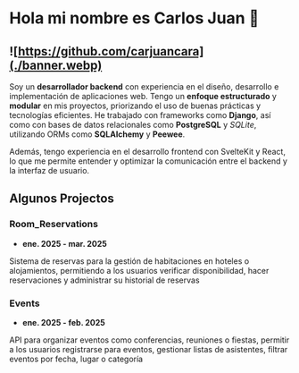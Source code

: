 # Hola mi nombre es Carlos Juan 👋

## ![https://github.com/carjuancara](./banner.webp)

Soy un **desarrollador backend** con experiencia en el diseño, desarrollo e implementación de aplicaciones web. Tengo un **enfoque estructurado** y **modular** en mis proyectos, priorizando el uso de buenas prácticas y tecnologías eficientes. He trabajado con frameworks como **Django**, así como con bases de datos relacionales como **PostgreSQL** y *SQLite*, utilizando ORMs como **SQLAlchemy** y **Peewee**.

Además, tengo experiencia en el desarrollo frontend con SvelteKit y React, lo que me permite entender y optimizar la comunicación entre el backend y la interfaz de usuario.

## Algunos Projectos

### Room_Reservations

* **ene. 2025 - mar. 2025**

Sistema de reservas para la gestión de habitaciones en hoteles o alojamientos, permitiendo a los usuarios verificar disponibilidad, hacer reservaciones y administrar su historial de reservas

### Events

* **ene. 2025 - feb. 2025**

API para organizar eventos como conferencias, reuniones o fiestas, permitir a los usuarios registrarse para eventos, gestionar listas de asistentes, filtrar eventos por fecha, lugar o categoría
